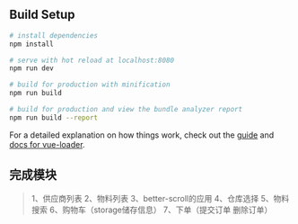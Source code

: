 ## Build Setup

``` bash
# install dependencies
npm install

# serve with hot reload at localhost:8080
npm run dev

# build for production with minification
npm run build

# build for production and view the bundle analyzer report
npm run build --report
```

For a detailed explanation on how things work, check out the [guide](http://vuejs-templates.github.io/webpack/) and [docs for vue-loader](http://vuejs.github.io/vue-loader).


## 完成模块
> 1、供应商列表
> 2、物料列表
> 3、better-scroll的应用
> 4、仓库选择
> 5、物料搜索
> 6、购物车（storage储存信息）
> 7、下单（提交订单 删除订单）
